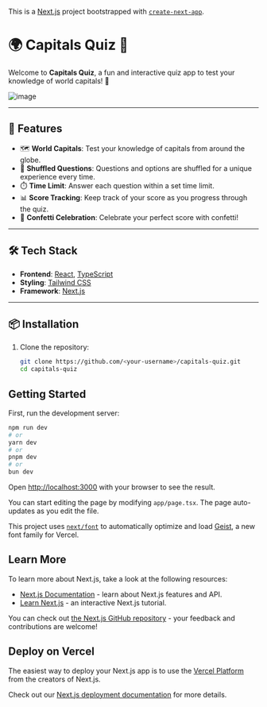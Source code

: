 This is a [Next.js](https://nextjs.org) project bootstrapped with [`create-next-app`](https://nextjs.org/docs/app/api-reference/cli/create-next-app).
# 🌍 Capitals Quiz 🧠

Welcome to **Capitals Quiz**, a fun and interactive quiz app to test your knowledge of world capitals! 🌟

![image](https://github.com/user-attachments/assets/ca89185c-a69b-4d97-b9ba-074bed4d6a48)


---

## 🚀 Features
- 🗺️ **World Capitals**: Test your knowledge of capitals from around the globe.
- 🔄 **Shuffled Questions**: Questions and options are shuffled for a unique experience every time.
- ⏱️ **Time Limit**: Answer each question within a set time limit.
- 📊 **Score Tracking**: Keep track of your score as you progress through the quiz.
- 🎉 **Confetti Celebration**: Celebrate your perfect score with confetti!

---

## 🛠️ Tech Stack
- **Frontend**: [React](https://reactjs.org/), [TypeScript](https://www.typescriptlang.org/)
- **Styling**: [Tailwind CSS](https://tailwindcss.com/)
- **Framework**: [Next.js](https://nextjs.org/)

---

## 📦 Installation

1. Clone the repository:
   ```bash
   git clone https://github.com/<your-username>/capitals-quiz.git
   cd capitals-quiz
## Getting Started

First, run the development server:

```bash
npm run dev
# or
yarn dev
# or
pnpm dev
# or
bun dev
```

Open [http://localhost:3000](http://localhost:3000) with your browser to see the result.

You can start editing the page by modifying `app/page.tsx`. The page auto-updates as you edit the file.

This project uses [`next/font`](https://nextjs.org/docs/app/building-your-application/optimizing/fonts) to automatically optimize and load [Geist](https://vercel.com/font), a new font family for Vercel.

## Learn More

To learn more about Next.js, take a look at the following resources:

- [Next.js Documentation](https://nextjs.org/docs) - learn about Next.js features and API.
- [Learn Next.js](https://nextjs.org/learn) - an interactive Next.js tutorial.

You can check out [the Next.js GitHub repository](https://github.com/vercel/next.js) - your feedback and contributions are welcome!

## Deploy on Vercel

The easiest way to deploy your Next.js app is to use the [Vercel Platform](https://vercel.com/new?utm_medium=default-template&filter=next.js&utm_source=create-next-app&utm_campaign=create-next-app-readme) from the creators of Next.js.

Check out our [Next.js deployment documentation](https://nextjs.org/docs/app/building-your-application/deploying) for more details.
